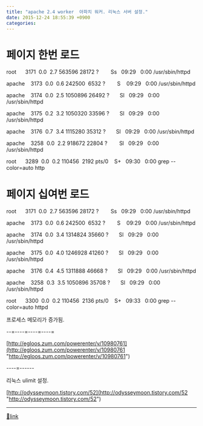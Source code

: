 ```yaml
---
title: "apache 2.4 worker  아파치 워커. 리눅스 서버 설정."
date: 2015-12-24 18:55:39 +0900
categories: 
---
```

  

# 페이지 한번 로드

root      3171  0.0  2.7 563596 28172 ?        Ss   09:29   0:00 /usr/sbin/httpd

apache    3173  0.0  0.6 242500  6532 ?        S    09:29   0:00 /usr/sbin/httpd

apache    3174  0.0  2.5 1050896 26492 ?       Sl   09:29   0:00 /usr/sbin/httpd

apache    3175  0.2  3.2 1050320 33596 ?       Sl   09:29   0:00 /usr/sbin/httpd

apache    3176  0.7  3.4 1115280 35312 ?       Sl   09:29   0:00 /usr/sbin/httpd

apache    3258  0.0  2.2 918672 22804 ?        Sl   09:29   0:00 /usr/sbin/httpd

root      3289  0.0  0.2 110456  2192 pts/0    S+   09:30   0:00 grep --color=auto http

  


# 페이지 십여번 로드

root      3171  0.0  2.7 563596 28172 ?        Ss   09:29   0:00 /usr/sbin/httpd

apache    3173  0.0  0.6 242500  6532 ?        S    09:29   0:00 /usr/sbin/httpd

apache    3174  0.0  3.4 1314824 35660 ?       Sl   09:29   0:00 /usr/sbin/httpd

apache    3175  0.0  4.0 1246928 41260 ?       Sl   09:29   0:00 /usr/sbin/httpd

apache    3176  0.4  4.5 1311888 46668 ?       Sl   09:29   0:00 /usr/sbin/httpd

apache    3258  0.3  3.5 1050896 35708 ?       Sl   09:29   0:00 /usr/sbin/httpd

root      3300  0.0  0.2 110456  2136 pts/0    S+   09:33   0:00 grep --color=auto httpd



  


프로세스 메모리가 증가됨.

  


--=----=----=----=

[http://egloos.zum.com/powerenter/v/10980761](http://egloos.zum.com/powerenter/v/10980761 "http://egloos.zum.com/powerenter/v/10980761")  


----=------

리눅스 ulimit 설정.

  
[http://odysseymoon.tistory.com/52](http://odysseymoon.tistory.com/52 "http://odysseymoon.tistory.com/52")  
  




  ***
[🔗link](http://www.mins01.com/mh/tech/read/977)
